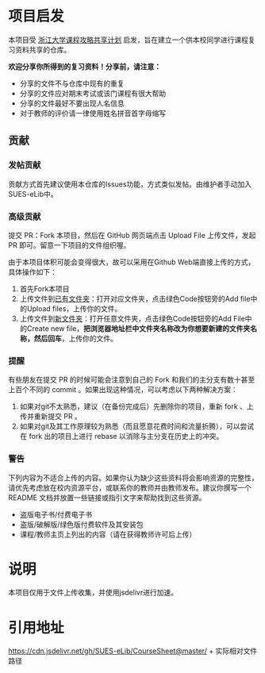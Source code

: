 # 项目启发
本项目受 [浙江大学课程攻略共享计划](https://github.com/QSCTech/zju-icicles) 启发，旨在建立一个供本校同学进行课程复习资料共享的仓库。


**欢迎分享你所得到的复习资料！分享前，请注意：**

- 分享的文件不与仓库中现有的重复
- 分享的文件应对期末考试或该门课程有很大帮助
- 分享的文件最好不要出现人名信息
- 对于教师的评价请一律使用姓名拼音首字母缩写

## 贡献

### 发帖贡献

贡献方式首先建议使用本仓库的Issues功能，方式类似发帖。由维护者手动加入SUES-eLib中。

### 高级贡献

提交 PR：Fork 本项目，然后在 GitHub 网页端点击 Upload File 上传文件，发起 PR 即可。留意一下项目的文件组织喔。

由于本项目体积可能会变得很大，故可以采用在Github Web端直接上传的方式，具体操作如下：

1. 首先Fork本项目
2. 上传文件到<u>已有文件夹</u>：打开对应文件夹，点击绿色Code按钮旁的Add file中的Upload files，上传你的文件。
3. 上传文件到<u>新文件夹</u>：打开任意文件夹，点击绿色Code按钮旁的Add File中的Create new file，**把浏览器地址栏中文件夹名称改为你想要新建的文件夹名称，然后回车**，上传你的文件。

### 提醒

有些朋友在提交 PR 的时候可能会注意到自己的 Fork 和我们的主分支有数十甚至上百个不同的 commit 。如果出现这种情况，可以考虑以下两种解决方案：

1. 如果对git不太熟悉，建议（在备份完成后）先删除你的项目，重新 fork 、上传并重新提交 PR 。
2. 如果对git及其工作原理较为熟悉（而且愿意花费时间和流量折腾），可以尝试在 fork 出的项目上进行 rebase 以消除与主分支在历史上的冲突。

### 警告

下列内容为不适合上传的内容。如果你认为缺少这些资料将会影响资源的完整性，请优先考虑放在校内资源平台，或联系你的教师并由教师发布。建议你撰写一个 README 文档并放置一些链接或指引文字来帮助找到这些资源。

- 盗版电子书/付费电子书
- 盗版/破解版/绿色版付费软件及其安装包
- 课程/教师主页上列出的内容（请在获得教师许可后上传）




# 说明
本项目仅用于文件上传收集，并使用jsdelivr进行加速。


# 引用地址

https://cdn.jsdelivr.net/gh/SUES-eLib/CourseSheet@master/ + 实际相对文件路径
